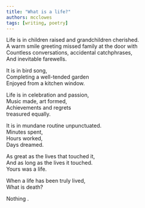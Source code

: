 ```yaml
---
title: "What is a life?"
authors: mcclowes
tags: [writing, poetry]
---
```


Life is in children raised and grandchildren cherished.  
A warm smile greeting missed family at the door with  
Countless conversations, accidental catchphrases,  
And inevitable farewells.  
  
<!--truncate-->  
  
It is in bird song,  
Completing a well-tended garden  
Enjoyed from a kitchen window.  
  
Life is in celebration and passion,  
Music made, art formed,  
Achievements and regrets  
treasured equally.  
  
It is in mundane routine unpunctuated.  
Minutes spent,  
Hours worked,  
Days dreamed.  
  
As great as the lives that touched it,  
And as long as the lives it touched.  
Yours was a life.  
  
When a life has been truly lived,  
What is death?  
  
Nothing  .